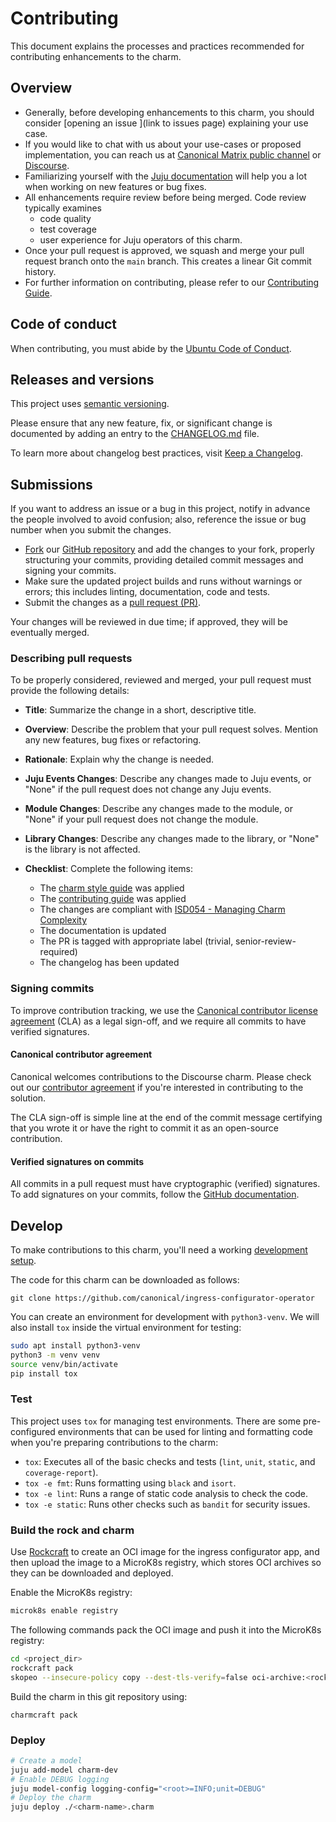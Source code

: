 <!-- Remember to update this file for your charm -- replace <charm-name> with the appropriate name. -->

# Contributing

This document explains the processes and practices recommended for contributing enhancements to the <charm-name> charm.

## Overview

- Generally, before developing enhancements to this charm, you should consider [opening an issue
  ](link to issues page) explaining your use case.
- If you would like to chat with us about your use-cases or proposed implementation, you can reach
  us at [Canonical Matrix public channel](https://matrix.to/#/#charmhub-charmdev:ubuntu.com)
  or [Discourse](https://discourse.charmhub.io/).
- Familiarizing yourself with the [Juju documentation](https://canonical-juju.readthedocs-hosted.com/en/latest/user/howto/manage-charms/)
  will help you a lot when working on new features or bug fixes.
- All enhancements require review before being merged. Code review typically examines
  - code quality
  - test coverage
  - user experience for Juju operators of this charm.
- Once your pull request is approved, we squash and merge your pull request branch onto
  the `main` branch. This creates a linear Git commit history.
- For further information on contributing, please refer to our
  [Contributing Guide](https://github.com/canonical/is-charms-contributing-guide).

## Code of conduct

When contributing, you must abide by the
[Ubuntu Code of Conduct](https://ubuntu.com/community/ethos/code-of-conduct).

## Releases and versions

This project uses [semantic versioning](https://semver.org/).

Please ensure that any new feature, fix, or significant change is documented by
adding an entry to the [CHANGELOG.md](docs-template/changelog.md) file.

To learn more about changelog best practices, visit [Keep a Changelog](https://keepachangelog.com/).

## Submissions

If you want to address an issue or a bug in this project,
notify in advance the people involved to avoid confusion;
also, reference the issue or bug number when you submit the changes.

- [Fork](https://docs.github.com/en/pull-requests/collaborating-with-pull-requests/working-with-forks/about-forks)
  our [GitHub repository](https://github.com/canonical/ingress-configurator-operator)
  and add the changes to your fork, properly structuring your commits,
  providing detailed commit messages and signing your commits.
- Make sure the updated project builds and runs without warnings or errors;
  this includes linting, documentation, code and tests.
- Submit the changes as a
  [pull request (PR)](https://docs.github.com/en/pull-requests/collaborating-with-pull-requests/proposing-changes-to-your-work-with-pull-requests/creating-a-pull-request-from-a-fork).

Your changes will be reviewed in due time; if approved, they will be eventually merged.

### Describing pull requests

To be properly considered, reviewed and merged,
your pull request must provide the following details:

- **Title**: Summarize the change in a short, descriptive title.

- **Overview**: Describe the problem that your pull request solves.
  Mention any new features, bug fixes or refactoring.

- **Rationale**: Explain why the change is needed.

- **Juju Events Changes**: Describe any changes made to Juju events, or
  "None" if the pull request does not change any Juju events.

- **Module Changes**: Describe any changes made to the module, or "None"
  if your pull request does not change the module.

- **Library Changes**: Describe any changes made to the library,
  or "None" is the library is not affected.

- **Checklist**: Complete the following items:

  - The [charm style guide](https://juju.is/docs/sdk/styleguide) was applied
  - The [contributing guide](https://github.com/canonical/is-charms-contributing-guide) was applied
  - The changes are compliant with [ISD054 - Managing Charm Complexity](https://discourse.charmhub.io/t/specification-isd014-managing-charm-complexity/11619)
  - The documentation is updated
  - The PR is tagged with appropriate label (trivial, senior-review-required)
  - The changelog has been updated

### Signing commits

To improve contribution tracking,
we use the [Canonical contributor license agreement](https://assets.ubuntu.com/v1/ff2478d1-Canonical-HA-CLA-ANY-I_v1.2.pdf)
(CLA) as a legal sign-off, and we require all commits to have verified signatures.

#### Canonical contributor agreement

Canonical welcomes contributions to the Discourse charm. Please check out our
[contributor agreement](https://ubuntu.com/legal/contributors) if you're interested in contributing to the solution.

The CLA sign-off is simple line at the
end of the commit message certifying that you wrote it
or have the right to commit it as an open-source contribution.

#### Verified signatures on commits

All commits in a pull request must have cryptographic (verified) signatures.
To add signatures on your commits, follow the
[GitHub documentation](https://docs.github.com/en/authentication/managing-commit-signature-verification/signing-commits).

## Develop

To make contributions to this charm, you'll need a working
[development setup](https://documentation.ubuntu.com/juju/latest/user/howto/manage-your-deployment/manage-your-deployment-environment/).

The code for this charm can be downloaded as follows:

```
git clone https://github.com/canonical/ingress-configurator-operator
```

You can create an environment for development with `python3-venv`.
We will also install `tox` inside the virtual environment for testing:

```bash
sudo apt install python3-venv
python3 -m venv venv
source venv/bin/activate
pip install tox
```

### Test

This project uses `tox` for managing test environments. There are some pre-configured environments
that can be used for linting and formatting code when you're preparing contributions to the charm:

* ``tox``: Executes all of the basic checks and tests (``lint``, ``unit``, ``static``, and ``coverage-report``).
* ``tox -e fmt``: Runs formatting using ``black`` and ``isort``.
* ``tox -e lint``: Runs a range of static code analysis to check the code.
* ``tox -e static``: Runs other checks such as ``bandit`` for security issues.

### Build the rock and charm

Use [Rockcraft](https://documentation.ubuntu.com/rockcraft/en/latest/) to create an
OCI image for the ingress configurator app, and then upload the image to a MicroK8s registry,
which stores OCI archives so they can be downloaded and deployed.

Enable the MicroK8s registry:

```bash
microk8s enable registry
```

The following commands pack the OCI image and push it into
the MicroK8s registry:

```bash
cd <project_dir>
rockcraft pack
skopeo --insecure-policy copy --dest-tls-verify=false oci-archive:<rock-name>.rock docker://localhost:32000/<app-name>:latest
```

Build the charm in this git repository using:

```shell
charmcraft pack
```

### Deploy

```bash
# Create a model
juju add-model charm-dev
# Enable DEBUG logging
juju model-config logging-config="<root>=INFO;unit=DEBUG"
# Deploy the charm
juju deploy ./<charm-name>.charm 
```


